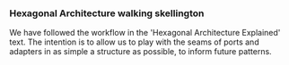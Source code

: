 ### Hexagonal Architecture walking skellington

We have followed the workflow in the 'Hexagonal Architecture Explained' text. The intention is to allow us to play with the seams of ports and adapters in as simple a structure as possible, to inform future patterns.
